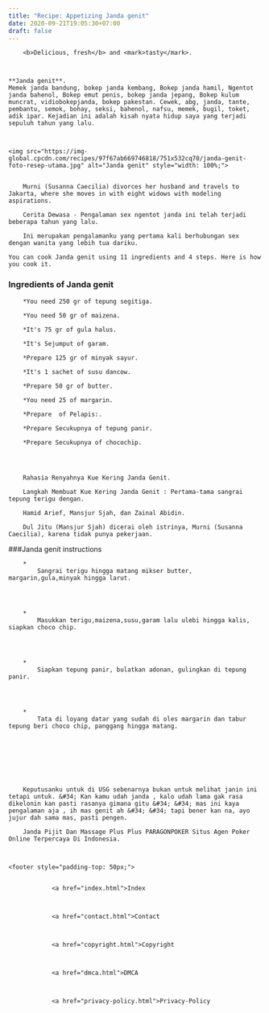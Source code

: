 ```yaml
---
title: "Recipe: Appetizing Janda genit"
date: 2020-09-21T19:05:30+07:00
draft: false
---
```



  
    

        <b>Delicious, fresh</b> and <mark>tasty</mark>.
    
        

	**Janda genit**. 
	Memek janda bandung, bokep janda kembang, Bokep janda hamil, Ngentot janda bahenol, Bokep emut penis, bokep janda jepang, Bokep kulum muncrat, vidiobokepjanda, bokep pakestan. Cewek, abg, janda, tante, pembantu, semok, bohay, seksi, bahenol, nafsu, memek, bugil, toket, adik ipar. Kejadian ini adalah kisah nyata hidup saya yang terjadi sepuluh tahun yang lalu.


	
	<img src="https://img-global.cpcdn.com/recipes/97f67ab669746818/751x532cq70/janda-genit-foto-resep-utama.jpg" alt="Janda genit" style="width: 100%;">
	
	
		Murni (Susanna Caecilia) divorces her husband and travels to Jakarta, where she moves in with eight widows with modeling aspirations.
	
		Cerita Dewasa - Pengalaman sex ngentot janda ini telah terjadi beberapa tahun yang lalu.
	
		Ini merupakan pengalamanku yang pertama kali berhubungan sex dengan wanita yang lebih tua dariku.
	
	You can cook Janda genit using 11 ingredients and 4 steps. Here is how you cook it.


### Ingredients of Janda genit


	
		*You need 250 gr of tepung segitiga.
	
		*You need 50 gr of maizena.
	
		*It's 75 gr of gula halus.
	
		*It's Sejumput of garam.
	
		*Prepare 125 gr of minyak sayur.
	
		*It's 1 sachet of susu dancow.
	
		*Prepare 50 gr of butter.
	
		*You need 25 of margarin.
	
		*Prepare  of Pelapis:.
	
		*Prepare Secukupnya of tepung panir.
	
		*Prepare Secukupnya of chocochip.
	


	
		Rahasia Renyahnya Kue Kering Janda Genit.
	
		Langkah Membuat Kue Kering Janda Genit : Pertama-tama sangrai tepung terigu dengan.
	
		Hamid Arief, Mansjur Sjah, dan Zainal Abidin.
	
		Dul Jitu (Mansjur Sjah) dicerai oleh istrinya, Murni (Susanna Caecilia), karena tidak punya pekerjaan.
	



###Janda genit instructions
	
		*
			Sangrai terigu hingga matang mikser butter, margarin,gula,minyak hingga larut.
			
			
		
	
		*
			Masukkan terigu,maizena,susu,garam lalu ulebi hingga kalis, siapkan choco chip.
			
			
		
	
		*
			Siapkan tepung panir, bulatkan adonan, gulingkan di tepung panir.
			
			
		
	
		*
			Tata di loyang datar yang sudah di oles margarin dan tabur tepung beri choco chip, panggang hingga matang.
			
			
		
	



	
		Keputusanku untuk di USG sebenarnya bukan untuk melihat janin ini tetapi untuk. &#34; Kan kamu udah janda , kalo udah lama gak rasa dikelonin kan pasti rasanya gimana gitu &#34; &#34; mas ini kaya pengalaman aja , ih mas genit ah &#34; &#34; tapi bener kan na, ayo jujur dah sama mas, pasti pengen.
	
		Janda Pijit Dan Massage Plus Plus PARAGONPOKER Situs Agen Poker Online Terpercaya Di Indonesia.
	

    
    <footer style="padding-top: 50px;">
        
            
                <a href="index.html">Index
                
                
            
                <a href="contact.html">Contact
                
                
            
                <a href="copyright.html">Copyright
                
                
            
                <a href="dmca.html">DMCA
                
                
            
                <a href="privacy-policy.html">Privacy-Policy
                
            
        